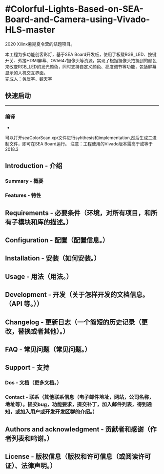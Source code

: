 #Colorful-Lights-Based-on-SEA-Board-and-Camera-using-Vivado-HLS-master
===
2020 Xilinx暑期夏令营的结题项目。

本工程为多功能创客彩灯，基于SEA Board开发板，使用了板载RGB_LED、按键开关、外接HDMI屏幕、OV5647摄像头等资源，实现了根据摄像头拍摄到的颜色来改变RGB_LED的发光颜色，同时支持自定义颜色、亮度调节等功能，包括屏幕显示的人机交互界面。<br>
完成人：黄辰宇、魏天宇<br>
## 快速启动
---
### 编译
-
可以打开seaColorScan.xpr文件进行syhthesis和implementation,然后生成二进制文件，即可在SEA Board运行。
注意：工程使用的Vivado版本需高于或等于2018.3


## Introduction - 介绍

### Summary - 概要

### Features - 特性

## Requirements - 必要条件（环境，对所有项目，和所有子模块和库的描述。）

## Configuration - 配置（配置信息。）

## Installation - 安装（如何安装。）

## Usage - 用法（用法。）

## Development - 开发（关于怎样开发的文档信息。（API 等。））

## Changelog - 更新日志（一个简短的历史记录（更改，替换或者其他）。）

## FAQ - 常见问题（常见问题。）

## Support - 支持

### Dos - 文档（更多文档。）

### Contact - 联系（其他联系信息（电子邮件地址，网站，公司名称，地址等）。提交bug，功能要求，提交补丁，加入邮件列表，得到通知，或加入用户或开发开发区群的介绍。）

## Authors and acknowledgment - 贡献者和感谢（作者列表和鸣谢。）

## License - 版权信息（版权和许可信息（或阅读许可证）、法律声明。）
